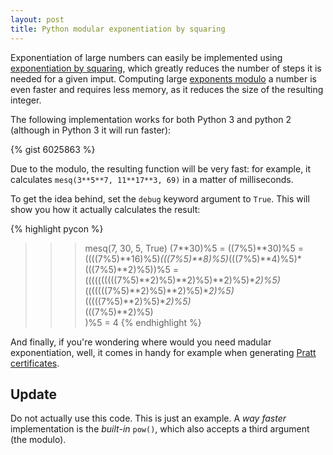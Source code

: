 ```yaml
---
layout: post
title: Python modular exponentiation by squaring
---
```


Exponentiation of large numbers can easily be implemented using [exponentiation
by squaring][1], which greatly reduces the number of steps it is needed for a
given imput. Computing large [exponents modulo][2] a number is even faster and
requires less memory, as it reduces the size of the resulting integer.

[1]: https://en.wikipedia.org/wiki/Exponentiation_by_squaring
[2]: https://en.wikipedia.org/wiki/Modular_exponentiation

The following implementation works for both Python 3 and python 2 (although in
Python 3 it will run faster):

{% gist 6025863 %}

Due to the modulo, the resulting function will be very fast: for example, it
calculates `mesq(3**5**7, 11**17**3, 69)` in a matter of milliseconds. 

To get the idea behind, set the `debug` keyword argument to `True`. This will
show you how it actually calculates the result:

{% highlight pycon %}
>>> mesq(7, 30, 5, True)
(7**30)%5 =
((7%5)**30)%5 =
((((7%5)**16)%5)*(((7%5)**8)%5)*(((7%5)**4)%5)*(((7%5)**2)%5))%5 =
((((((((((7%5)**2)%5)**2)%5)**2)%5)**2)%5)* \
 (((((((7%5)**2)%5)**2)%5)**2)%5)* \
 (((((7%5)**2)%5)**2)%5)* \
 (((7%5)**2)%5) \
)%5 =
4
{% endhighlight %}

And finally, if you're wondering where would you need madular exponentiation,
well, it comes in handy for example when generating [Pratt certificates][3].

[3]: https://en.wikipedia.org/wiki/Primality_certificate#Pratt_certificates

## Update

Do not actually use this code. This is just an example. A *way faster*
implementation is the *built-in* `pow()`, which also accepts a third argument
(the modulo).
